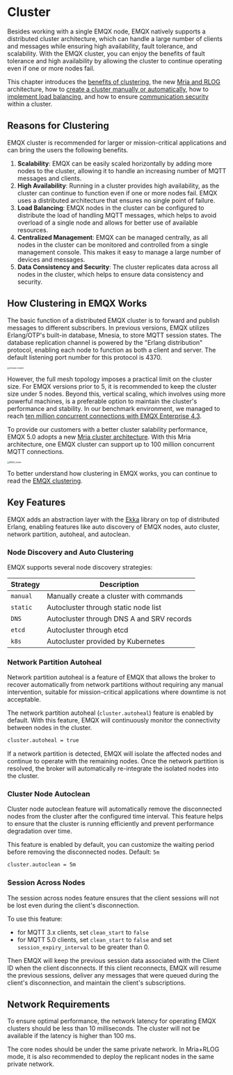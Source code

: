 # Cluster

Besides working with a single EMQX node, EMQX natively supports a distributed cluster architecture, which can handle a large number of clients and messages while ensuring high availability, fault tolerance, and scalability. With the EMQX cluster, you can enjoy the benefits of fault tolerance and high availability by allowing the cluster to continue operating even if one or more nodes fail.

This chapter introduces the [benefits of clustering](#reasons-for-clustering), the new [Mria and RLOG](./mria-introduction.md) architecture, how to [create a cluster manually or automatically](./create-cluster.md), how to [implement load balancing](./lb.md), and how to ensure [communication security](./security.md) within a cluster.

## Reasons for Clustering

EMQX cluster is recommended for larger or mission-critical applications and can bring the users the following benefits.

1. **Scalability**: EMQX can be easily scaled horizontally by adding more nodes to the cluster, allowing it to handle an increasing number of MQTT messages and clients.
2. **High Availability**: Running in a cluster provides high availability, as the cluster can continue to function even if one or more nodes fail. EMQX uses a distributed architecture that ensures no single point of failure.
3. **Load Balancing**: EMQX nodes in the cluster can be configured to distribute the load of handling MQTT messages, which helps to avoid overload of a single node and allows for better use of available resources.
4. **Centralized Management**: EMQX can be managed centrally, as all nodes in the cluster can be monitored and controlled from a single management console. This makes it easy to manage a large number of devices and messages.
4. **Data Consistency and Security**: The cluster replicates data across all nodes in the cluster, which helps to ensure data consistency and security.

## How Clustering in EMQX Works

The basic function of a distributed EMQX cluster is to forward and publish messages to different subscribers. In previous versions, EMQX utilizes Erlang/OTP's built-in database, Mnesia, to store MQTT session states. The database replication channel is powered by the "Erlang distribution" protocol, enabling each node to function as both a client and server. The default listening port number for this protocol is 4370.



<img src="./assets/mnesia-cluster.png" alt="mnesia-cluster" style="zoom: 33%;" />



However, the full mesh topology imposes a practical limit on the cluster size. For EMQX versions prior to 5, it is recommended to keep the cluster size under 5 nodes. Beyond this, vertical scaling, which involves using more powerful machines, is a preferable option to maintain the cluster's performance and stability. In our benchmark environment, we managed to reach [ten million concurrent connections with EMQX Enterprise 4.3](https://www.emqx.com/en/resources/emqx-v-4-3-0-ten-million-connections-performance-test-report).

To provide our customers with a better cluster salability performance, EMQX 5.0 adopts a new [Mria cluster architecture](./mria-introduction.md). With this Mria architecture, one EMQX cluster can support up to 100 million concurrent MQTT connections.



<img src="./assets/EMQX_cluster.png" alt="EMQX_cluster" style="zoom:30%;" />



To better understand how clustering in EMQX works, you can continue to read the [EMQX clustering](../../design/clustering.md). 

## Key Features

EMQX adds an abstraction layer with the [Ekka](https://github.com/emqx/ekka) library on top of distributed Erlang, enabling features like auto discovery of EMQX nodes, auto cluster, network partition, autoheal, and autoclean.

### Node Discovery and Auto Clustering

EMQX supports several node discovery strategies:

| Strategy | Description                             |
| -------- | --------------------------------------- |
| `manual` | Manually create a cluster with commands |
| `static` | Autocluster through static node list    |
| `DNS`    | Autocluster through DNS A and SRV records        |
| `etcd`   | Autocluster through etcd                |
| `k8s`    | Autocluster provided by Kubernetes      |

### Network Partition Autoheal

Network partition autoheal is a feature of EMQX that allows the broker to recover automatically from network partitions without requiring any manual intervention, suitable for mission-critical applications where downtime is not acceptable.

The network partition autoheal (`cluster.autoheal`) feature is enabled by default. With this feature, EMQX will continuously monitor the connectivity between nodes in the cluster.

```bash
cluster.autoheal = true
```

If a network partition is detected, EMQX will isolate the affected nodes and continue to operate with the remaining nodes. Once the network partition is resolved, the broker will automatically re-integrate the isolated nodes into the cluster.

### Cluster Node Autoclean

Cluster node autoclean feature will automatically remove the disconnected nodes from the cluster after the configured time interval. This feature helps to ensure that the cluster is running efficiently and prevent performance degradation over time.

This feature is enabled by default, you can customize the waiting period before removing the disconnected nodes. Default: `5m`

```bash
cluster.autoclean = 5m
```

### Session Across Nodes

The session across nodes feature ensures that the client sessions will not be lost even during the client's disconnection. 

To use this feature:

- for MQTT 3.x clients, set `clean_start` to `false`
- for MQTT 5.0 clients, set `clean_start` to `false` and set `session_expiry_interval` to be greater than 0. 

Then EMQX will keep the previous session data associated with the Client ID when the client disconnects. If this client reconnects, EMQX will resume the previous sessions, deliver any messages that were queued during the client's disconnection, and maintain the client's subscriptions.

## Network Requirements

To ensure optimal performance, the network latency for operating EMQX clusters should be less than 10 milliseconds. The cluster will not be available if the latency is higher than 100 ms.

The core nodes should be under the same private network. In Mria+RLOG mode, it is also recommended to deploy the replicant nodes in the same private network.
